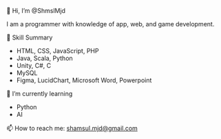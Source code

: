 👋 Hi, I’m @ShmslMjd

I am a programmer with knowledge of app, web, and game development.

👀 Skill Summary

- HTML, CSS, JavaScript, PHP
- Java, Scala, Python
- Unity, C#, C
- MySQL
- Figma, LucidChart, Microsoft Word, Powerpoint

🌱 I’m currently learning

- Python
- AI


📫 How to reach me: shamsul.mjd@gmail.com

<!---
ShmslMjd/ShmslMjd is a ✨ special ✨ repository because its `README.md` (this file) appears on your GitHub profile.
You can click the Preview link to take a look at your changes.
--->
